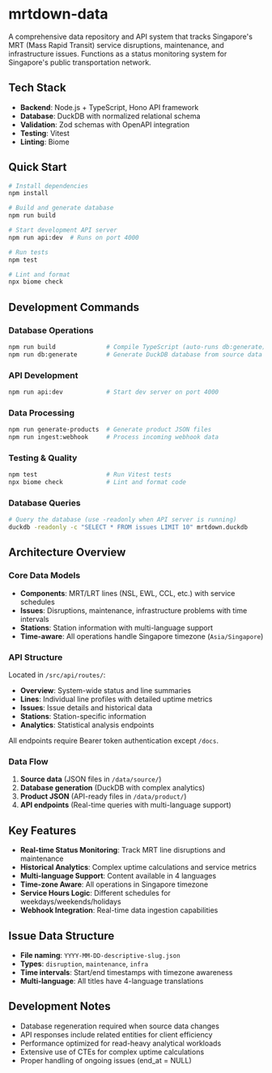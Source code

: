 # mrtdown-data

A comprehensive data repository and API system that tracks Singapore's MRT (Mass Rapid Transit) service disruptions, maintenance, and infrastructure issues. Functions as a status monitoring system for Singapore's public transportation network.

## Tech Stack

- **Backend**: Node.js + TypeScript, Hono API framework
- **Database**: DuckDB with normalized relational schema
- **Validation**: Zod schemas with OpenAPI integration
- **Testing**: Vitest
- **Linting**: Biome

## Quick Start

```bash
# Install dependencies
npm install

# Build and generate database
npm run build

# Start development API server
npm run api:dev  # Runs on port 4000

# Run tests
npm test

# Lint and format
npx biome check
```

## Development Commands

### Database Operations
```bash
npm run build              # Compile TypeScript (auto-runs db:generate)
npm run db:generate        # Generate DuckDB database from source data
```

### API Development
```bash
npm run api:dev            # Start dev server on port 4000
```

### Data Processing
```bash
npm run generate-products  # Generate product JSON files
npm run ingest:webhook     # Process incoming webhook data
```

### Testing & Quality
```bash
npm test                   # Run Vitest tests
npx biome check            # Lint and format code
```

### Database Queries
```bash
# Query the database (use -readonly when API server is running)
duckdb -readonly -c "SELECT * FROM issues LIMIT 10" mrtdown.duckdb
```

## Architecture Overview

### Core Data Models
- **Components**: MRT/LRT lines (NSL, EWL, CCL, etc.) with service schedules
- **Issues**: Disruptions, maintenance, infrastructure problems with time intervals
- **Stations**: Station information with multi-language support
- **Time-aware**: All operations handle Singapore timezone (`Asia/Singapore`)

### API Structure
Located in `/src/api/routes/`:
- **Overview**: System-wide status and line summaries
- **Lines**: Individual line profiles with detailed uptime metrics
- **Issues**: Issue details and historical data
- **Stations**: Station-specific information
- **Analytics**: Statistical analysis endpoints

All endpoints require Bearer token authentication except `/docs`.

### Data Flow
1. **Source data** (JSON files in `/data/source/`)
2. **Database generation** (DuckDB with complex analytics)
3. **Product JSON** (API-ready files in `/data/product/`)
4. **API endpoints** (Real-time queries with multi-language support)

## Key Features

- **Real-time Status Monitoring**: Track MRT line disruptions and maintenance
- **Historical Analytics**: Complex uptime calculations and service metrics
- **Multi-language Support**: Content available in 4 languages
- **Time-zone Aware**: All operations in Singapore timezone
- **Service Hours Logic**: Different schedules for weekdays/weekends/holidays
- **Webhook Integration**: Real-time data ingestion capabilities

## Issue Data Structure

- **File naming**: `YYYY-MM-DD-descriptive-slug.json`
- **Types**: `disruption`, `maintenance`, `infra`
- **Time intervals**: Start/end timestamps with timezone awareness
- **Multi-language**: All titles have 4-language translations

## Development Notes

- Database regeneration required when source data changes
- API responses include related entities for client efficiency
- Performance optimized for read-heavy analytical workloads
- Extensive use of CTEs for complex uptime calculations
- Proper handling of ongoing issues (end_at = NULL)
